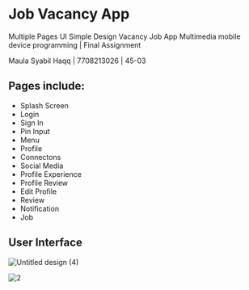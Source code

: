 # Job Vacancy App 
Multiple Pages UI Simple Design Vacancy Job App
Multimedia mobile device programming | Final Assignment

Maula Syabil Haqq | 7708213026 | 45-03

## Pages include:

- Splash Screen
- Login
- Sign In
- Pin Input
- Menu
- Profile
- Connectons
- Social Media
- Profile Experience
- Profile Review
- Edit Profile
- Review
- Notification
- Job

## User Interface

![Untitled design (4)](https://github.com/Sh1rush1i/Android-Tubes-App/assets/100140876/6e31fb30-6546-4015-ab4d-4ae8dbfdf899)

![2](https://github.com/Sh1rush1i/Android-Tubes-App/assets/100140876/1f1b960f-d74c-4029-906a-65350718a1ca)
